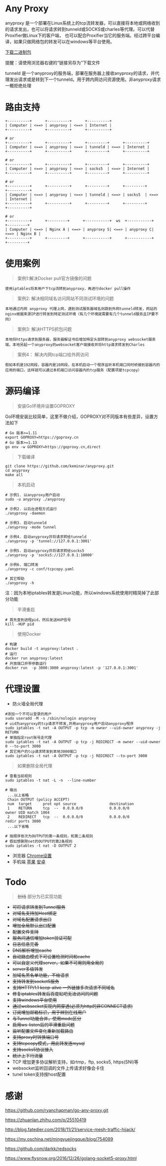 # Any Proxy

anyproxy 是一个部署在Linux系统上的tcp流转发器，可以直接将本地或网络收到的请求发出，也可以将请求转到tunneld或SOCKS或charles等代理。可以代替Proxifier做Linux下的客户端， 也可以配合Proxifier当它的服务端。经过跨平台编译，如果只做网络包的转发可以在windows等平台使用。

[下载二进制包](http://cloudme.io/)

提醒：请使用浏览器右键的“链接另存为”下载文件

tunneld 是一个anyproxy的服务端，部署在服务器上接收anyproxy的请求，并代理发出请求或是转到下一个tunneld。用于跨内网访问资源使用。非anyproxy请求一概拒绝处理

# 路由支持

```
+----------+      +----------+      +----------+
| Computer | <==> | anyproxy | <==> | Internet |
+----------+      +----------+      +----------+

# or
+----------+      +----------+      +---------+      +----------+
| Computer | <==> | anyproxy | <==> | tunneld | <==> | Internet |
+----------+      +----------+      +---------+      +----------+

# or
+----------+      +----------+      +---------+      +----------+
| Computer | <==> | anyproxy | <==> | socks5  | <==> | Internet |
+----------+      +----------+      +---------+      +----------+

# or
+----------+      +----------+      +---------+      +---------+      +----------+
| Computer | <==> | anyproxy | <==> | tunneld | <==> | socks5  | <==> | Internet |
+----------+      +----------+      +---------+      +---------+      +----------+

# or
+----------+      +---------+      +-----------+  ws  +-----------+      +---------+
| Computer | <==> | Nginx A | <==> | anyproxy S| <==> | anyproxy C| <==> | Nginx B |
+----------+      +---------+      +-----------+      +-----------+      +---------+
```

# 使用案例
> 案例1:解决Docker pull官方镜像的问题

`使用iptables将本用户下tcp流转到anyproxy，再进行docker pull操作`

> 案例2: 解决相同域名访问网站不同测试环境的问题

`本地通过内网 anyproxy 代理上网，遇到测试服务器域名则跳到外网tunneld转发，网站的nginx根据来源IP进行转发到特定测试环境（有几个环境就需要有几个tunneld服务且IP要不同)`

> 案例3: 解决HTTPS抓包问题

`本地将https请求到服务器，服务器解证书后增加特定头部转到anyproxy websocket服务端，本地另起一个anyproxy的websocket客户端接收并将http请求转发到Charles`

> 案例4： 解决内网tcp端口给外网访问

`假如本机是192网段，容器内是10网段，在本机启动一个程序监听本机端口同时桥接到容器内的应用的端口，这样就可以通过本机端口访问容器内的tcp服务（配置项是tcpcopy）`
# 源码编译

> 安装Go环境并设置GOPROXY

Go环境安装比较简单，这里不做介绍，GOPROXY对不同版本有些差异，设置方法如下
```
# Go 版本>=1.11
export GOPROXY=https://goproxy.cn
# Go 版本>=1.13 
go env -w GOPROXY=https://goproxy.cn,direct
```

> 下载编译
```
git clone https://github.com/keminar/anyproxy.git
cd anyproxy
make all
```

> 本机启动

```
# 示例1. 以anyproxy用户启动
sudo -u anyproxy ./anyproxy

# 示例2. 以后台进程方式运行
./anyproxy -daemon

# 示例3. 启动tunneld
./anyproxy -mode tunnel

# 示例4. 启动anyproxy并将请求转给tunneld
./anyproxy -p 'tunnel://127.0.0.1:3001'

# 示例5. 启动anyproxy并将请求转给socks5
./anyproxy -p 'socks5://127.0.0.1:10000'

# 示例6. 端口转发
./anyproxy -c conf/tcpcopy.yaml

# 其它帮助
./anyproxy -h
```

注：因为本地iptables转发是Linux功能，所以windows系统使用时精简掉了此部分功能

> 平滑重启

```
# 首先查到进程pid，然后发送HUP信号
kill -HUP pid
```


> 使用Docker

```
# 构建
docker build -t anyproxy:latest .
# 运行
docker run anyproxy:latest
# 开放端口并带参数运行
docker run  -p 3000:3000 anyproxy:latest -p '127.0.0.1:3001'
```

# 代理设置

* 防火墙全局代理

```
#添加一个不可以登录的用户
sudo useradd -M -s /sbin/nologin anyproxy
# uid为anyproxy的tcp请求不转发,并用anyproxy用户启动anyproxy程序
sudo iptables -t nat -A OUTPUT -p tcp -m owner --uid-owner anyproxy -j RETURN
# 单独指定root账号走代理
sudo iptables -t nat -A OUTPUT -p tcp -j REDIRECT -m owner --uid-owner 0 --to-port 3000
# 其它用户的tcp请求转发到本地3000端口
sudo iptables -t nat -A OUTPUT -p tcp -j REDIRECT --to-port 3000
```

> 如果删除全局代理
```
# 查看当前规则
sudo iptables -t nat -L -n  --line-number

# 输出
 ...以上省略
 Chain OUTPUT (policy ACCEPT)
 num  target     prot opt source               destination
 1    RETURN     tcp  --  0.0.0.0/0            0.0.0.0/0            owner UID match 1004
 2    REDIRECT   tcp  --  0.0.0.0/0            0.0.0.0/0            redir ports 3000
 ...以下省略

# 按顺序依次为OUTPUT的第一条规则，和第二条规则
# 假如想删除net的OUTPUT的第2条规则
sudo iptables -t nat -D OUTPUT 2
```
* 浏览器 [Chrome设置](https://zhidao.baidu.com/question/204679423955769445.html)
* 手机端 [苹果](https://jingyan.baidu.com/article/84b4f565add95060f7da3271.html)  [安卓](https://jingyan.baidu.com/article/219f4bf7ff97e6de442d38c8.html)

# Todo

> ~~划线~~ 部分为已实现功能
* ~~可将请求转发到Tunnel服务~~
* ~~对域名支持加Host绑定~~
* ~~对域名配置请求出口~~
* ~~增加全局默认出口配置~~
* ~~配置文件支持~~
* ~~服务间通信增加token验证可配~~
* ~~日志信息完善~~
* ~~DNS解析增加cache~~
* ~~自动路由模式下可设置检测时间和cache~~
* ~~可以自定义代理server，如果不可用则用全局的~~
* ~~server多级转发~~
* ~~加域名黑名单功能，不给请求~~
* ~~支持转发到socket5服务~~
* ~~支持HTTP/1.1 keep-alive 一外链接多次请求不同域名~~
* ~~修复iptables转发后百度贴吧无法访问的问题~~
* ~~支持windows平台使用~~
* ~~通过websocket实现内网穿透(必须为http的非CONNECT请求)~~
* ~~订阅增加邮箱标识，用于辨别在线用户~~
* ~~与Tunnel功能合并，使用mode区分~~
* ~~启用ws-listen后的平滑重启问题~~
* ~~监听配置文件变化重新加载路由~~
* ~~支持proxy时转换端口号~~
* ~~支持tcpcopy模式，用此转发连mysql~~
* ~~支持socks5协议接入~~
* ~~统计上下行流量~~
* TCP 增加更多协议解析支持，如rtmp，ftp, socks5, https(SNI)等
* websocket监听回调的文件上传请求好像会卡住
* tunel token支持按host配置

# 感谢

<https://github.com/ryanchapman/go-any-proxy.git>

<https://zhuanlan.zhihu.com/p/25510419>

<http://blog.fatedier.com/2018/11/21/service-mesh-traffic-hijack/>

<https://my.oschina.net/mingyuejingque/blog/754089>

<https://github.com/darkk/redsocks>

<https://www.flysnow.org/2016/12/26/golang-socket5-proxy.html>
